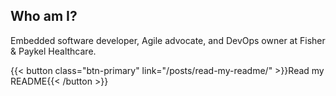 
## Who am I?

Embedded software developer, Agile advocate, and DevOps owner at Fisher & Paykel Healthcare.

{{< button class="btn-primary" link="/posts/read-my-readme/" >}}Read my README{{< /button >}}

